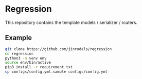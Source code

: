 # Regression

This repository contains the template models / serializer /  routers.

## Example

```sh
git clone https://github.com/jinrudals/regression
cd regression
python3 -m venv env
source env/bin/active
pip3 install -r requirement.txt
cp configs/config.yml.sample configs/config.yml
```
